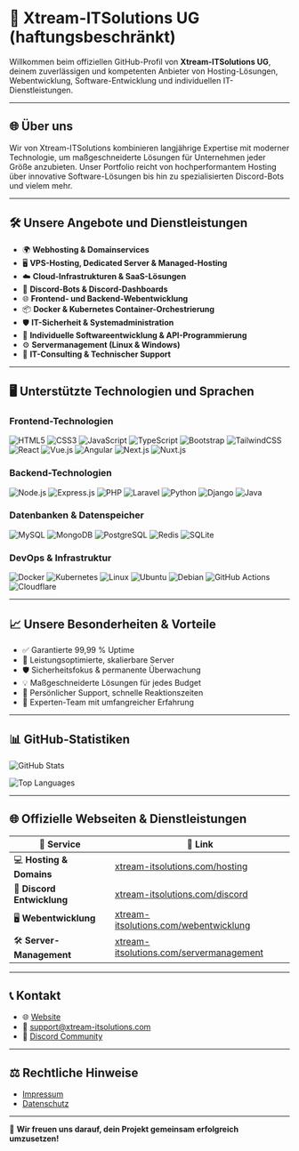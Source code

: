 # 🚀 Xtream-ITSolutions UG (haftungsbeschränkt)

Willkommen beim offiziellen GitHub-Profil von **Xtream-ITSolutions UG**, deinem zuverlässigen und kompetenten Anbieter von Hosting-Lösungen, Webentwicklung, Software-Entwicklung und individuellen IT-Dienstleistungen.

---

## 🌐 Über uns

Wir von Xtream-ITSolutions kombinieren langjährige Expertise mit moderner Technologie, um maßgeschneiderte Lösungen für Unternehmen jeder Größe anzubieten. Unser Portfolio reicht von hochperformantem Hosting über innovative Software-Lösungen bis hin zu spezialisierten Discord-Bots und vielem mehr.

---

## 🛠️ Unsere Angebote und Dienstleistungen

- 🌍 **Webhosting & Domainservices**
- 🖥️ **VPS-Hosting, Dedicated Server & Managed-Hosting**
- ☁️ **Cloud-Infrastrukturen & SaaS-Lösungen**
- 🤖 **Discord-Bots & Discord-Dashboards**
- 🌐 **Frontend- und Backend-Webentwicklung**
- 📦 **Docker & Kubernetes Container-Orchestrierung**
- 🛡️ **IT-Sicherheit & Systemadministration**
- 🎯 **Individuelle Softwareentwicklung & API-Programmierung**
- ⚙️ **Servermanagement (Linux & Windows)**
- 🔎 **IT-Consulting & Technischer Support**

---

## 🖥️ Unterstützte Technologien und Sprachen

### Frontend-Technologien
![HTML5](https://img.shields.io/badge/HTML5-E34F26.svg?logo=html5&logoColor=white)
![CSS3](https://img.shields.io/badge/CSS3-1572B6.svg?logo=css3&logoColor=white)
![JavaScript](https://img.shields.io/badge/JavaScript-F7DF1E.svg?logo=javascript&logoColor=black)
![TypeScript](https://img.shields.io/badge/TypeScript-3178C6.svg?logo=typescript&logoColor=white)
![Bootstrap](https://img.shields.io/badge/Bootstrap-7952B3.svg?logo=bootstrap&logoColor=white)
![TailwindCSS](https://img.shields.io/badge/TailwindCSS-06B6D4.svg?logo=tailwindcss&logoColor=white)
![React](https://img.shields.io/badge/React-61DAFB.svg?logo=react&logoColor=black)
![Vue.js](https://img.shields.io/badge/Vue.js-4FC08D.svg?logo=vue.js&logoColor=white)
![Angular](https://img.shields.io/badge/Angular-DD0031.svg?logo=angular&logoColor=white)
![Next.js](https://img.shields.io/badge/Next.js-000000.svg?logo=next.js&logoColor=white)
![Nuxt.js](https://img.shields.io/badge/Nuxt.js-00DC82.svg?logo=nuxt.js&logoColor=white)

### Backend-Technologien
![Node.js](https://img.shields.io/badge/Node.js-339933.svg?logo=node.js&logoColor=white)
![Express.js](https://img.shields.io/badge/Express-404D59.svg?logo=express&logoColor=white)
![PHP](https://img.shields.io/badge/PHP-777BB4.svg?logo=php&logoColor=white)
![Laravel](https://img.shields.io/badge/Laravel-FF2D20.svg?logo=laravel&logoColor=white)
![Python](https://img.shields.io/badge/Python-3776AB.svg?logo=python&logoColor=white)
![Django](https://img.shields.io/badge/Django-092E20.svg?logo=django&logoColor=white)
![Java](https://img.shields.io/badge/Java-007396.svg?logo=java&logoColor=white)

### Datenbanken & Datenspeicher
![MySQL](https://img.shields.io/badge/MySQL-4479A1.svg?logo=mysql&logoColor=white)
![MongoDB](https://img.shields.io/badge/MongoDB-47A248.svg?logo=mongodb&logoColor=white)
![PostgreSQL](https://img.shields.io/badge/PostgreSQL-336791.svg?logo=postgresql&logoColor=white)
![Redis](https://img.shields.io/badge/Redis-DC382D.svg?logo=redis&logoColor=white)
![SQLite](https://img.shields.io/badge/SQLite-003B57.svg?logo=sqlite&logoColor=white)

### DevOps & Infrastruktur
![Docker](https://img.shields.io/badge/Docker-2496ED.svg?logo=docker&logoColor=white)
![Kubernetes](https://img.shields.io/badge/Kubernetes-326CE5.svg?logo=kubernetes&logoColor=white)
![Linux](https://img.shields.io/badge/Linux-FCC624.svg?logo=linux&logoColor=black)
![Ubuntu](https://img.shields.io/badge/Ubuntu-E95420.svg?logo=ubuntu&logoColor=white)
![Debian](https://img.shields.io/badge/Debian-A81D33.svg?logo=debian&logoColor=white)
![GitHub Actions](https://img.shields.io/badge/GitHub_Actions-2088FF.svg?logo=github-actions&logoColor=white)
![Cloudflare](https://img.shields.io/badge/Cloudflare-F38020.svg?logo=cloudflare&logoColor=white)

---

## 📈 Unsere Besonderheiten & Vorteile

- ✅ Garantierte 99,99 % Uptime
- 🚀 Leistungsoptimierte, skalierbare Server
- 🛡️ Sicherheitsfokus & permanente Überwachung
- 💡 Maßgeschneiderte Lösungen für jedes Budget
- 🔑 Persönlicher Support, schnelle Reaktionszeiten
- 💪 Experten-Team mit umfangreicher Erfahrung

---

## 📊 GitHub-Statistiken

![GitHub Stats](https://github-readme-stats.vercel.app/api?username=Xtream-ITSolutions&show_icons=true&theme=github_dark)  

![Top Languages](https://github-readme-stats.vercel.app/api/top-langs/?username=Xtream-ITSolutions&layout=compact&theme=github_dark)

---

## 🌐 Offizielle Webseiten & Dienstleistungen

| 🔹 **Service** | 🔗 **Link** |
|---|---|
| 💻 **Hosting & Domains** | [xtream-itsolutions.com/hosting](https://xtream-itsolutions.com/hosting) |
| 🤖 **Discord Entwicklung** | [xtream-itsolutions.com/discord](https://xtream-itsolutions.com/discord) |
| 🖥️ **Webentwicklung** | [xtream-itsolutions.com/webentwicklung](https://xtream-itsolutions.com/webentwicklung) |
| 🛠️ **Server-Management** | [xtream-itsolutions.com/servermanagement](https://xtream-itsolutions.com/servermanagement) |

---

## 📞 Kontakt

- 🌐 [Website](https://www.xtream-itsolutions.com)
- 📧 [support@xtream-itsolutions.com](mailto:support@xtream-itsolutions.com)
- 💬 [Discord Community](https://discord.gg/xtream-itsolutions)

---

## ⚖️ Rechtliche Hinweise

- [Impressum](https://xtream-itsolutions.com/rechtliches/impressum)
- [Datenschutz](https://xtream-itsolutions.com/rechtliches/datenschutz)

---

🎯 **Wir freuen uns darauf, dein Projekt gemeinsam erfolgreich umzusetzen!**
